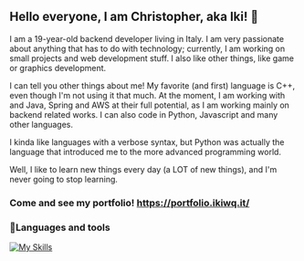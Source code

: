 ## Hello everyone, I am Christopher, aka Iki! 👋
I am a 19-year-old backend developer living in Italy. I am very passionate about anything that has to do with technology; currently, I am working on small projects and web development stuff. I also like other things, like game or graphics development.

I can tell you other things about me! My favorite (and first) language is C++, even though I'm not using it that much. At the moment, I am working with and Java, Spring and AWS at their full potential, as I am working mainly on backend related works. I can also code in Python, Javascript and many other languages. 

I kinda like languages with a verbose syntax, but Python was actually the language that introduced me to the more advanced programming world.

Well, I like to learn new things every day (a LOT of new things), and I'm never going to stop learning.

### Come and see my portfolio! https://portfolio.ikiwq.it/

### 🧰Languages and tools
 [![My Skills](https://skillicons.dev/icons?i=java,cpp,python,javascript,typescript,html,css,angular,rxjs,react,redux,spring,flask,nodejs,aws,kafka,mysql,firebase,mongodb,nginx,linux,unity,git&theme=light)](https://skillicons.dev)

<!--
**ikiwq/ikiwq** is a ✨ _special_ ✨ repository because its `README.md` (this file) appears on your GitHub profile.

Here are some ideas to get you started:

- 🔭 I’m currently working on ...
- 🌱 I’m currently learning ...
- 👯 I’m looking to collaborate on ...
- 🤔 I’m looking for help with ...
- 💬 Ask me about ...
- 📫 How to reach me: ...
- 😄 Pronouns: ...
- ⚡ Fun fact: ...
-->
